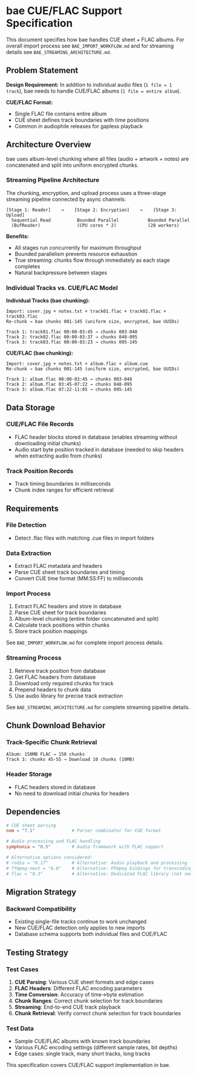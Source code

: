 # bae CUE/FLAC Support Specification

This document specifies how bae handles CUE sheet + FLAC albums. For overall import process see `BAE_IMPORT_WORKFLOW.md` and for streaming details see `BAE_STREAMING_ARCHITECTURE.md`.

## Problem Statement

**Design Requirement:** In addition to individual audio files (`1 file = 1 track`), bae needs to handle CUE/FLAC albums (`1 file = entire album`).

**CUE/FLAC Format:**
- Single FLAC file contains entire album
- CUE sheet defines track boundaries with time positions
- Common in audiophile releases for gapless playback

## Architecture Overview

bae uses album-level chunking where all files (audio + artwork + notes) are concatenated and split into uniform encrypted chunks.

### Streaming Pipeline Architecture

The chunking, encryption, and upload process uses a three-stage streaming pipeline connected by async channels:

```
[Stage 1: Reader]    →    [Stage 2: Encryption]    →    [Stage 3: Upload]
  Sequential Read          Bounded Parallel           Bounded Parallel
  (BufReader)              (CPU cores * 2)            (20 workers)
```

**Benefits:**
- All stages run concurrently for maximum throughput
- Bounded parallelism prevents resource exhaustion
- True streaming: chunks flow through immediately as each stage completes
- Natural backpressure between stages

### Individual Tracks vs. CUE/FLAC Model

**Individual Tracks (bae chunking):**
```
Import: cover.jpg + notes.txt + track01.flac + track02.flac + track03.flac
Re-chunk → bae chunks 001-145 (uniform size, encrypted, bae UUIDs)

Track 1: track01.flac 00:00-03:45 → chunks 003-048
Track 2: track02.flac 00:00-03:37 → chunks 048-095  
Track 3: track03.flac 00:00-03:23 → chunks 095-145
```

**CUE/FLAC (bae chunking):**
```
Import: cover.jpg + notes.txt + album.flac + album.cue
Re-chunk → bae chunks 001-145 (uniform size, encrypted, bae UUIDs)

Track 1: album.flac 00:00-03:45 → chunks 003-048
Track 2: album.flac 03:45-07:22 → chunks 048-095
Track 3: album.flac 07:22-11:05 → chunks 095-145
```

## Data Storage

### CUE/FLAC File Records
- FLAC header blocks stored in database (enables streaming without downloading initial chunks)
- Audio start byte position tracked in database (needed to skip headers when extracting audio from chunks)

### Track Position Records  
- Track timing boundaries in milliseconds
- Chunk index ranges for efficient retrieval

## Requirements

### File Detection
- Detect .flac files with matching .cue files in import folders

### Data Extraction
- Extract FLAC metadata and headers
- Parse CUE sheet track boundaries and timing
- Convert CUE time format (MM:SS:FF) to milliseconds

### Import Process
1. Extract FLAC headers and store in database
2. Parse CUE sheet for track boundaries  
3. Album-level chunking (entire folder concatenated and split)
4. Calculate track positions within chunks
5. Store track position mappings

See `BAE_IMPORT_WORKFLOW.md` for complete import process details.

### Streaming Process
1. Retrieve track position from database
2. Get FLAC headers from database
3. Download only required chunks for track
4. Prepend headers to chunk data
5. Use audio library for precise track extraction

See `BAE_STREAMING_ARCHITECTURE.md` for complete streaming pipeline details.

## Chunk Download Behavior

### Track-Specific Chunk Retrieval
```
Album: 150MB FLAC → 150 chunks
Track 3: chunks 45-55 → Download 10 chunks (10MB)
```

### Header Storage
- FLAC headers stored in database
- No need to download initial chunks for headers


## Dependencies
```toml
# CUE sheet parsing
nom = "7.1"              # Parser combinator for CUE format

# Audio processing and FLAC handling
symphonia = "0.5"        # Audio framework with FLAC support

# Alternative options considered:
# rodio = "0.17"         # Alternative: Audio playback and processing
# ffmpeg-next = "6.0"    # Alternative: FFmpeg bindings for transcoding
# flac = "0.3"           # Alternative: Dedicated FLAC library (not needed with symphonia)
```

## Migration Strategy

### Backward Compatibility
- Existing single-file tracks continue to work unchanged
- New CUE/FLAC detection only applies to new imports
- Database schema supports both individual files and CUE/FLAC


## Testing Strategy

### Test Cases
1. **CUE Parsing**: Various CUE sheet formats and edge cases
2. **FLAC Headers**: Different FLAC encoding parameters
3. **Time Conversion**: Accuracy of time→byte estimation
4. **Chunk Ranges**: Correct chunk selection for track boundaries
5. **Streaming**: End-to-end CUE track playback
6. **Chunk Retrieval**: Verify correct chunk selection for track boundaries

### Test Data
- Sample CUE/FLAC albums with known track boundaries
- Various FLAC encoding settings (different sample rates, bit depths)
- Edge cases: single track, many short tracks, long tracks

This specification covers CUE/FLAC support implementation in bae.
